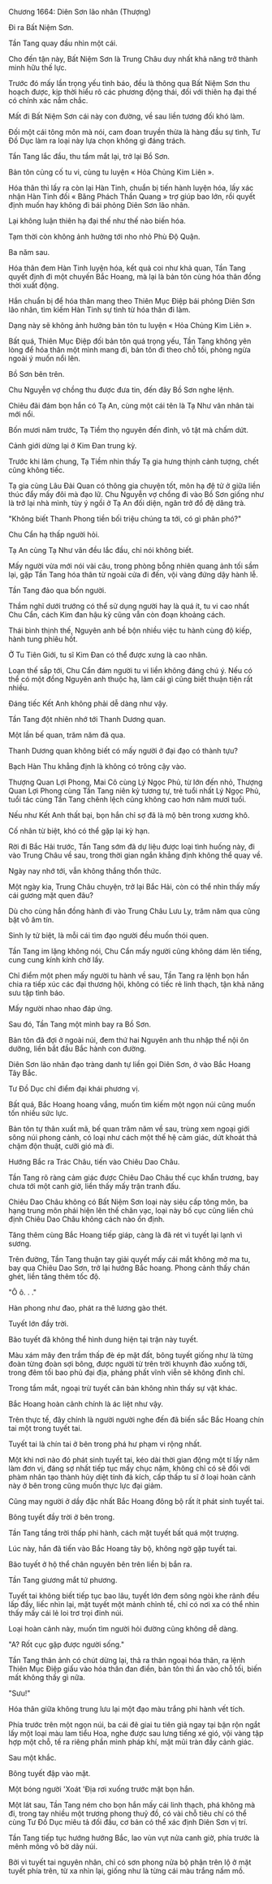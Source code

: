




Chương 1664: Diên Sơn lão nhân (Thượng)


Đi ra Bất Niệm Sơn.

Tần Tang quay đầu nhìn một cái.

Cho đến tận này, Bất Niệm Sơn là Trung Châu duy nhất khả năng trở thành minh hữu thế lực.

Trước đó mấy lần trọng yếu tình báo, đều là thông qua Bất Niệm Sơn thu hoạch được, kịp thời hiểu rõ các phương động thái, đối với thiên hạ đại thế có chính xác nắm chắc.

Mất đi Bất Niệm Sơn cái này con đường, về sau liền tương đối khó làm.

Đối một cái tông môn mà nói, cam đoan truyền thừa là hàng đầu sự tình, Tư Đồ Dục làm ra loại này lựa chọn không gì đáng trách.

Tần Tang lắc đầu, thu tầm mắt lại, trở lại Bồ Sơn.

Bản tôn củng cố tu vi, cùng tu luyện « Hỏa Chủng Kim Liên ».

Hóa thân thì lấy ra còn lại Hàn Tinh, chuẩn bị tiến hành luyện hóa, lấy xác nhận Hàn Tinh đối « Băng Phách Thần Quang » trợ giúp bao lớn, rồi quyết định muốn hay không đi bái phỏng Diên Sơn lão nhân.

Lại không luận thiên hạ đại thế như thế nào biến hóa.

Tạm thời còn không ảnh hưởng tới nho nhỏ Phù Độ Quận.

Ba năm sau.

Hóa thân đem Hàn Tinh luyện hóa, kết quả coi như khả quan, Tần Tang quyết định đi một chuyến Bắc Hoang, mà lại là bản tôn cùng hóa thân đồng thời xuất động.

Hắn chuẩn bị để hóa thân mang theo Thiên Mục Điệp bái phỏng Diên Sơn lão nhân, tìm kiếm Hàn Tinh sự tình từ hóa thân đi làm.

Dạng này sẽ không ảnh hưởng bản tôn tu luyện « Hỏa Chủng Kim Liên ».

Bất quá, Thiên Mục Điệp đối bản tôn quá trọng yếu, Tần Tang không yên lòng để hóa thân một mình mang đi, bản tôn đi theo chỗ tối, phòng ngừa ngoài ý muốn nổi lên.

Bồ Sơn bên trên.

Chu Nguyễn vợ chồng thu được đưa tin, đến đây Bồ Sơn nghe lệnh.

Chiêu đãi đám bọn hắn có Tạ An, cùng một cái tên là Tạ Như vân nhân tài mới nổi.

Bốn mươi năm trước, Tạ Tiềm thọ nguyên đến đỉnh, vô tật mà chấm dứt.

Cảnh giới dừng lại ở Kim Đan trung kỳ.

Trước khi lâm chung, Tạ Tiềm nhìn thấy Tạ gia hưng thịnh cảnh tượng, chết cũng không tiếc.

Tạ gia cùng Lâu Đài Quan có thông gia chuyện tốt, môn hạ đệ tử ở giữa liền thúc đẩy mấy đôi mà đạo lữ. Chu Nguyễn vợ chồng đi vào Bồ Sơn giống như là trở lại nhà mình, tùy ý ngồi ở Tạ An đối diện, ngăn trở đồ đệ dâng trà.

"Không biết Thanh Phong tiền bối triệu chúng ta tới, có gì phân phó?"

Chu Cẩn hạ thấp người hỏi.

Tạ An cùng Tạ Như vân đều lắc đầu, chỉ nói không biết.

Mấy người vừa mới nói vài câu, trong phòng bỗng nhiên quang ảnh tối sầm lại, gặp Tần Tang hóa thân từ ngoài cửa đi đến, vội vàng đứng dậy hành lễ.

Tần Tang đảo qua bốn người.

Thầm nghĩ dưới trướng có thể sử dụng người hay là quá ít, tu vi cao nhất Chu Cẩn, cách Kim đan hậu kỳ cũng vẫn còn đoạn khoảng cách.

Thái bình thịnh thế, Nguyên anh bề bộn nhiều việc tu hành cùng độ kiếp, hành tung phiêu hốt.

Ở Tu Tiên Giới, tu sĩ Kim Đan có thể được xưng là cao nhân.

Loạn thế sắp tới, Chu Cẩn đám người tu vi liền không đáng chú ý. Nếu có thể có một đồng Nguyên anh thuộc hạ, làm cái gì cũng biết thuận tiện rất nhiều.

Đáng tiếc Kết Anh không phải dễ dàng như vậy.

Tần Tang đột nhiên nhớ tới Thanh Dương quan.

Một lần bế quan, trăm năm đã qua.

Thanh Dương quan không biết có mấy người ở đại đạo có thành tựu?

Bạch Hàn Thu khẳng định là không có trông cậy vào.

Thượng Quan Lợi Phong, Mai Cô cùng Lý Ngọc Phủ, từ lớn đến nhỏ, Thượng Quan Lợi Phong cùng Tần Tang niên kỷ tương tự, trẻ tuổi nhất Lý Ngọc Phủ, tuổi tác cùng Tần Tang chênh lệch cũng không cao hơn năm mươi tuổi.

Nếu như Kết Anh thất bại, bọn hắn chỉ sợ đã là mộ bên trong xương khô.

Cố nhân từ biệt, khó có thể gặp lại kỳ hạn.

Rời đi Bắc Hải trước, Tần Tang sớm đã dự liệu được loại tình huống này, đi vào Trung Châu về sau, trong thời gian ngắn khẳng định không thể quay về.

Ngày nay nhớ tới, vẫn không thắng thổn thức.

Một ngày kia, Trung Châu chuyện, trở lại Bắc Hải, còn có thể nhìn thấy mấy cái gương mặt quen đâu?

Dù cho cùng hắn đồng hành đi vào Trung Châu Lưu Ly, trăm năm qua cũng bặt vô âm tín.

Sinh ly tử biệt, là mỗi cái tìm đạo người đều muốn thói quen.

Tần Tang im lặng không nói, Chu Cẩn mấy người cũng không dám lên tiếng, cung cung kính kính chờ lấy.

Chỉ điểm một phen mấy người tu hành về sau, Tần Tang ra lệnh bọn hắn chia ra tiếp xúc các đại thương hội, không có tiếc rẻ linh thạch, tận khả năng sưu tập tình báo.

Mấy người nhao nhao đáp ứng.

Sau đó, Tần Tang một mình bay ra Bồ Sơn.

Bản tôn đã đợi ở ngoài núi, đem thứ hai Nguyên anh thu nhập thể nội ôn dưỡng, liền bắt đầu Bắc hành con đường.

Diên Sơn lão nhân đạo tràng danh tự liền gọi Diên Sơn, ở vào Bắc Hoang Tây Bắc.

Tư Đồ Dục chỉ điểm đại khái phương vị.

Bất quá, Bắc Hoang hoang vắng, muốn tìm kiếm một ngọn núi cũng muốn tốn nhiều sức lực.

Bản tôn tự thân xuất mã, bế quan trăm năm về sau, trùng xem ngoại giới sông núi phong cảnh, có loại như cách một thế hệ cảm giác, dứt khoát thả chậm độn thuật, cưỡi gió mà đi.

Hướng Bắc ra Trác Châu, tiến vào Chiêu Dao Châu.

Tần Tang rõ ràng cảm giác được Chiêu Dao Châu thế cục khẩn trương, bay chưa tới một canh giờ, liền thấy mấy trận tranh đấu.

Chiêu Dao Châu không có Bất Niệm Sơn loại này siêu cấp tông môn, ba hạng trung môn phái hiện lên thế chân vạc, loại này bố cục cũng liền chú định Chiêu Dao Châu không cách nào ổn định.

Tăng thêm cùng Bắc Hoang tiếp giáp, càng là đã rét vì tuyết lại lạnh vì sương.

Trên đường, Tần Tang thuận tay giải quyết mấy cái mắt không mở ma tu, bay qua Chiêu Dao Sơn, trở lại hướng Bắc hoang. Phong cảnh thấy chán ghét, liền tăng thêm tốc độ.

"Ô ô. . ."

Hàn phong như đao, phát ra thê lương gào thét.

Tuyết lớn đầy trời.

Bão tuyết đã không thể hình dung hiện tại trận này tuyết.

Màu xám mây đen trầm thấp đè ép mặt đất, bông tuyết giống như là từng đoàn từng đoàn sợi bông, được người từ trên trời khuynh đảo xuống tới, trong đêm tối bao phủ đại địa, phảng phất vĩnh viễn sẽ không đình chỉ.

Trong tầm mắt, ngoại trừ tuyết căn bản không nhìn thấy sự vật khác.

Bắc Hoang hoàn cảnh chính là ác liệt như vậy.

Trên thực tế, đây chính là người người nghe đến đã biến sắc Bắc Hoang chín tai một trong tuyết tai.

Tuyết tai là chín tai ở bên trong phá hư phạm vi rộng nhất.

Một khi nơi nào đó phát sinh tuyết tai, kéo dài thời gian động một tí lấy năm làm đơn vị, đáng sợ nhất tiếp tục mấy chục năm, không chỉ có sẽ đối với phàm nhân tạo thành hủy diệt tính đả kích, cấp thấp tu sĩ ở loại hoàn cảnh này ở bên trong cũng muốn thực lực đại giảm.

Cũng may người ở dầy đặc nhất Bắc Hoang đông bộ rất ít phát sinh tuyết tai.

Bông tuyết đầy trời ở bên trong.

Tần Tang tầng trời thấp phi hành, cách mặt tuyết bất quá một trượng.

Lúc này, hắn đã tiến vào Bắc Hoang tây bộ, không ngờ gặp tuyết tai.

Bão tuyết ở hộ thể chân nguyên bên trên liền bị bắn ra.

Tần Tang giương mắt tứ phương.

Tuyết tai không biết tiếp tục bao lâu, tuyết lớn đem sông ngòi khe rãnh đều lấp đầy, liếc nhìn lại, mặt tuyết một mảnh chỉnh tề, chỉ có nơi xa có thể nhìn thấy mấy cái lẻ loi trơ trọi đỉnh núi.

Loại hoàn cảnh này, muốn tìm người hỏi đường cũng không dễ dàng.

"A? Rốt cục gặp được người sống."

Tần Tang thân ảnh có chút dừng lại, thả ra thân ngoại hóa thân, ra lệnh Thiên Mục Điệp giấu vào hóa thân đan điền, bản tôn thì ẩn vào chỗ tối, biến mất không thấy gì nữa.

"Sưu!"

Hóa thân giữa không trung lưu lại một đạo màu trắng phi hành vết tích.

Phía trước trên một ngọn núi, ba cái đê giai tu tiên giả ngay tại bận rộn ngắt lấy một loại màu lam tiểu Hoa, nghe được sau lưng tiếng xé gió, vội vàng tập hợp một chỗ, tế ra riêng phần mình pháp khí, mặt mũi tràn đầy cảnh giác.

Sau một khắc.

Bông tuyết đập vào mặt.

Một bóng người 'Xoát 'Địa rơi xuống trước mặt bọn hắn.

Một lát sau, Tần Tang ném cho bọn hắn mấy cái linh thạch, phá không mà đi, trong tay nhiều một trương phong thuỷ đồ, có vài chỗ tiêu chí có thể cùng Tư Đồ Dục miêu tả đối đầu, cơ bản có thể xác định Diên Sơn vị trí.

Tần Tang tiếp tục hướng hướng Bắc, lao vùn vụt nửa canh giờ, phía trước là mênh mông vô bờ dãy núi.

Bởi vì tuyết tai nguyên nhân, chỉ có sơn phong nửa bộ phận trên lộ ở mặt tuyết phía trên, từ xa nhìn lại, giống như là từng cái màu trắng nấm mồ.




